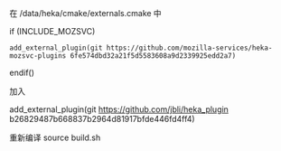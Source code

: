 在 /data/heka/cmake/externals.cmake 中

if (INCLUDE_MOZSVC)

    add_external_plugin(git https://github.com/mozilla-services/heka-mozsvc-plugins 6fe574dbd32a21f5d5583608a9d2339925edd2a7)
    
endif()

加入

add_external_plugin(git https://github.com/jbli/heka_plugin b26829487b668837b2964d81917bfde446fd4ff4)


重新编译
source build.sh
